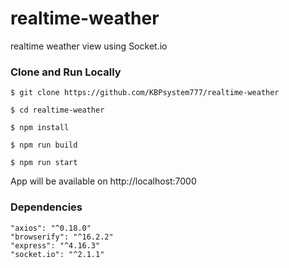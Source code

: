 # realtime-weather
realtime weather view using Socket.io



### Clone and Run Locally
```
$ git clone https://github.com/KBPsystem777/realtime-weather

$ cd realtime-weather

$ npm install

$ npm run build

$ npm run start
```
App will be available on http://localhost:7000

### Dependencies
```
"axios": "^0.18.0"
"browserify": "^16.2.2"
"express": "^4.16.3"
"socket.io": "^2.1.1"
```
